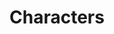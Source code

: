 ---
title: "Characters"
draft: false
slug: "characters"
weight: "21"

thumbnail: [
	"illustrations/illustration_029.png"
]

header: {
	h1: "..."
}

block_selected: {
	h2: "(description coming soon)",
	bgcolor: "#dd3300",
	img: [ 
		{class: "gallery-col-12", path: "illustrations/illustration_029.png"},
	]
}

block_interested: {
	title: "Interested?\nLet's get in touch!"
}

---